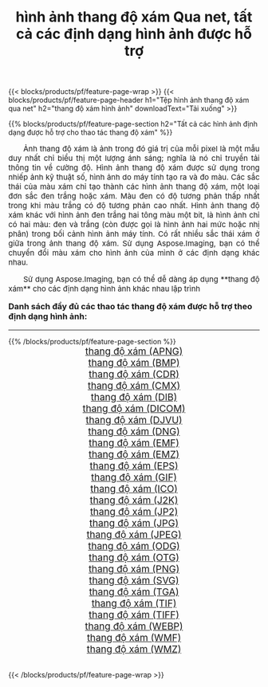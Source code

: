 ﻿---
title: hình ảnh thang độ xám Qua net, tất cả các định dạng hình ảnh được hỗ trợ 
weight: 3920
url: /vi/net/grayscale/ 
lang: vi
langdirlevel: 2
locales: zh-hans,ja,it,ru,de,es,fr,nl,id,lt,pl,pt,vi,tr,ko,zh-hant,ar,hi,th,sv,cs,uk,he
description: Sử dụng Aspose.Imaging, bạn có thể dễ dàng thang độ xám hình ảnh qua net
---

{{< blocks/products/pf/feature-page-wrap >}}
{{< blocks/products/pf/feature-page-header h1="Tệp hình ảnh thang độ xám qua net" h2="thang độ xám hình ảnh" downloadText="Tải xuống" >}}


{{% blocks/products/pf/feature-page-section  h2="Tất cả các hình ảnh định dạng được hỗ trợ cho thao tác thang độ xám" %}}
<p align="justify" style="text-indent:2em;font-size:15px;">
Ảnh thang độ xám là ảnh trong đó giá trị của mỗi pixel là một mẫu duy nhất chỉ biểu thị một lượng ánh sáng; nghĩa là nó chỉ truyền tải thông tin về cường độ. Hình ảnh thang độ xám được sử dụng trong nhiếp ảnh kỹ thuật số, hình ảnh do máy tính tạo ra và đo màu. Các sắc thái của màu xám chỉ tạo thành các hình ảnh thang độ xám, một loại đơn sắc đen trắng hoặc xám. Màu đen có độ tương phản thấp nhất trong khi màu trắng có độ tương phản cao nhất. Hình ảnh thang độ xám khác với hình ảnh đen trắng hai tông màu một bit, là hình ảnh chỉ có hai màu: đen và trắng (còn được gọi là hình ảnh hai mức hoặc nhị phân) trong bối cảnh hình ảnh máy tính. Có rất nhiều sắc thái xám ở giữa trong ảnh thang độ xám. Sử dụng Aspose.Imaging, bạn có thể chuyển đổi màu xám cho hình ảnh của mình ở các định dạng khác nhau.
</p>
<p align="justify" style="text-indent:2em;font-size:15px;">
Sử dụng Aspose.Imaging, bạn có thể dễ dàng áp dụng **thang độ xám** cho các định dạng hình ảnh khác nhau lập trình
</p>
<h3 style="margin-top:16px;">
Danh sách đầy đủ các thao tác thang độ xám được hỗ trợ theo định dạng hình ảnh:
</h3>
<hr/>
{{% /blocks/products/pf/feature-page-section %}}
<div class="container-fluid productfamilypage bg-gray">
    <div class="convertypes bg-gray agp-content section">
        <div class="container">
		<div class="row other-converters" style="gap: 10px;font-size: 19px;text-align:center;">
		    <div class='col-md-3 other-converter remove-lp remove-rp'><a href="/imaging/vi/net/grayscale/apng/" style="padding:15px;">thang độ xám (APNG)</a></div><div class='col-md-3 other-converter remove-lp remove-rp'><a href="/imaging/vi/net/grayscale/bmp/" style="padding:15px;">thang độ xám (BMP)</a></div><div class='col-md-3 other-converter remove-lp remove-rp'><a href="/imaging/vi/net/grayscale/cdr/" style="padding:15px;">thang độ xám (CDR)</a></div><div class='col-md-3 other-converter remove-lp remove-rp'><a href="/imaging/vi/net/grayscale/cmx/" style="padding:15px;">thang độ xám (CMX)</a></div><div class='col-md-3 other-converter remove-lp remove-rp'><a href="/imaging/vi/net/grayscale/dib/" style="padding:15px;">thang độ xám (DIB)</a></div><div class='col-md-3 other-converter remove-lp remove-rp'><a href="/imaging/vi/net/grayscale/dicom/" style="padding:15px;">thang độ xám (DICOM)</a></div><div class='col-md-3 other-converter remove-lp remove-rp'><a href="/imaging/vi/net/grayscale/djvu/" style="padding:15px;">thang độ xám (DJVU)</a></div><div class='col-md-3 other-converter remove-lp remove-rp'><a href="/imaging/vi/net/grayscale/dng/" style="padding:15px;">thang độ xám (DNG)</a></div><div class='col-md-3 other-converter remove-lp remove-rp'><a href="/imaging/vi/net/grayscale/emf/" style="padding:15px;">thang độ xám (EMF)</a></div><div class='col-md-3 other-converter remove-lp remove-rp'><a href="/imaging/vi/net/grayscale/emz/" style="padding:15px;">thang độ xám (EMZ)</a></div><div class='col-md-3 other-converter remove-lp remove-rp'><a href="/imaging/vi/net/grayscale/eps/" style="padding:15px;">thang độ xám (EPS)</a></div><div class='col-md-3 other-converter remove-lp remove-rp'><a href="/imaging/vi/net/grayscale/gif/" style="padding:15px;">thang độ xám (GIF)</a></div><div class='col-md-3 other-converter remove-lp remove-rp'><a href="/imaging/vi/net/grayscale/ico/" style="padding:15px;">thang độ xám (ICO)</a></div><div class='col-md-3 other-converter remove-lp remove-rp'><a href="/imaging/vi/net/grayscale/j2k/" style="padding:15px;">thang độ xám (J2K)</a></div><div class='col-md-3 other-converter remove-lp remove-rp'><a href="/imaging/vi/net/grayscale/jp2/" style="padding:15px;">thang độ xám (JP2)</a></div><div class='col-md-3 other-converter remove-lp remove-rp'><a href="/imaging/vi/net/grayscale/jpg/" style="padding:15px;">thang độ xám (JPG)</a></div><div class='col-md-3 other-converter remove-lp remove-rp'><a href="/imaging/vi/net/grayscale/jpeg/" style="padding:15px;">thang độ xám (JPEG)</a></div><div class='col-md-3 other-converter remove-lp remove-rp'><a href="/imaging/vi/net/grayscale/odg/" style="padding:15px;">thang độ xám (ODG)</a></div><div class='col-md-3 other-converter remove-lp remove-rp'><a href="/imaging/vi/net/grayscale/otg/" style="padding:15px;">thang độ xám (OTG)</a></div><div class='col-md-3 other-converter remove-lp remove-rp'><a href="/imaging/vi/net/grayscale/png/" style="padding:15px;">thang độ xám (PNG)</a></div><div class='col-md-3 other-converter remove-lp remove-rp'><a href="/imaging/vi/net/grayscale/svg/" style="padding:15px;">thang độ xám (SVG)</a></div><div class='col-md-3 other-converter remove-lp remove-rp'><a href="/imaging/vi/net/grayscale/tga/" style="padding:15px;">thang độ xám (TGA)</a></div><div class='col-md-3 other-converter remove-lp remove-rp'><a href="/imaging/vi/net/grayscale/tif/" style="padding:15px;">thang độ xám (TIF)</a></div><div class='col-md-3 other-converter remove-lp remove-rp'><a href="/imaging/vi/net/grayscale/tiff/" style="padding:15px;">thang độ xám (TIFF)</a></div><div class='col-md-3 other-converter remove-lp remove-rp'><a href="/imaging/vi/net/grayscale/webp/" style="padding:15px;">thang độ xám (WEBP)</a></div><div class='col-md-3 other-converter remove-lp remove-rp'><a href="/imaging/vi/net/grayscale/wmf/" style="padding:15px;">thang độ xám (WMF)</a></div><div class='col-md-3 other-converter remove-lp remove-rp'><a href="/imaging/vi/net/grayscale/wmz/" style="padding:15px;">thang độ xám (WMZ)</a></div>
                </div>
        </div>
    </div>
</div>
<br/>

{{< /blocks/products/pf/feature-page-wrap >}}
